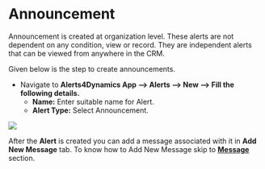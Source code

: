 # Announcement

Announcement is created at organization level. These alerts are not dependent on any condition, view or record. They are independent alerts that can be viewed from anywhere in the CRM.

Given below is the step to create announcements.

* Navigate to **Alerts4Dynamics App --> Alerts --> New --> Fill the following details.**
  * **Name:** Enter suitable name for Alert.&#x20;
  * **Alert Type:** Select Announcement.

![](../../../.gitbook/assets/Ann\_1.png)

After the **Alert** is created you can add a message associated with it in **Add New Message** tab. To know how to Add New Message skip to [**Message** ](https://docs.inogic.com/alerts4dynamics/configuration/messages)section.
